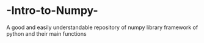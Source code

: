 # -Intro-to-Numpy-
A good and easily understandable repository of numpy library framework of python and their main functions 
